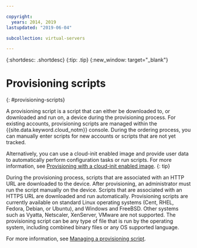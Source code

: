 ```yaml
---

copyright:
  years: 2014, 2019
lastupdated: "2019-06-04"

subcollection: virtual-servers

---
```


{:shortdesc: .shortdesc}
{:tip: .tip}
{:new_window: target="_blank"}

# Provisioning scripts
{: #provisioning-scripts}

A provisioning script is a script that can either be downloaded to, or downloaded and run on, a device during the provisioning process. For existing accounts, provisioning scripts are managed within the {{site.data.keyword.cloud_notm}} console. During the ordering process, you can manually enter scripts for new accounts or scripts that are not yet tracked.

Alternatively, you can use a cloud-init enabled image and provide user data to automatically perform configuration tasks or run scripts. For more information, see [Provisioning with a cloud-init enabled image](/docs/infrastructure/image-templates?topic=image-templates-provisioning-with-a-cloud-init-enabled-image).
{: tip}

During the provisioning process, scripts that are associated with an HTTP URL are downloaded to the device. After provisioning, an administrator must run the script manually on the device. Scripts that are associated with an HTTPS URL are downloaded and run automatically. Provisioning scripts are currently available on standard Linux operating systems (Cent, RHEL, Fedora, Debian, or Ubuntu), and Windows and FreeBSD. Other systems such as Vyatta, Netscaler, XenServer, VMware are not supported. The provisioning script can be any type of file that is run by the operating system, including combined binary files or any OS supported language.

For more information, see [Managing a provisioning script](/docs/vsi?topic=virtual-servers-managing-a-provisioning-script#managing-a-provisioning-script).
